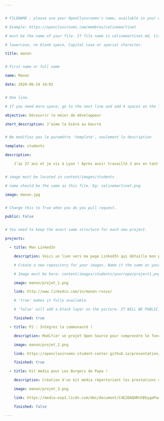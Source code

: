 ```yaml
---


# FILENAME : please use your OpenClassrooms's name, available in your url.

# Example: https://openclassrooms.com/membres/celinemartinet

# must be the name of your file. If file name is celinemartinet.md, title is celinemartinet.

# lowercase, no blank space, Capital case or special character.

title: manon


# First name or full name

name: Manon

date: 2020-06-24 14:01


# One line.

# If you need more space, go to the next line and add 4 spaces on the left, as in 'description'.

objective: Découvrir le méier de développeur 

short_description: J’aime la bière au beurre  


# Ne modifiez pas le paramètre 'template', seulement la description

template: students

description:

    J’ai 27 ans et je vis à Lyon ! Après avoir travaillé 3 ans en tant que responsable communication digitale en entreprise, je souhaite aujourd’hui approfondir mes connaissances dans le digital et me former au métier de développeur iOS ! Je me suis inscrite avec à la formation avec Ianis qui travaillait avec moi ! On a eu l’occasion de travailler à de nombreuses reprises avec des développeurs ce qui nous a donné envie d’en apprendre davantage et de nous former à ce métier ! #teamflambadou


# image must be located in content/images/students

# name should be the same as this file. Eg: celinemartinet.png

image: manon.jpg


# Change this to True when you do you pull request.

public: False


# You need to keep the exact same structure for each new project.

projects:

  - title: Mon LinkedIn

    description: Voici un lien vers ma page LinkedIn qui détaille mon parcours pro et scolaire.

    # Create a new repository for your images. Name it the same as your nickname and profile picture.

    # Image must be here: content/images/students/yourrepo/project1.png

    image: manon/projet_1.png

    link: http://www.linkedin.com/in/manon-russo/

    # 'true' makes it fully available.

    # 'false' will add a black layer on the picture. IT WILL BE PUBLIC!

    finished: true

  - title: P2 : Intégrez la communauté !

    description: Modifier un projet Open Source pour comprendre le fonctionnement de Git, de Github et des pull requests. 

    image: manon/projet_2.png

    link: https://openclassrooms-student-center.github.io/presentation/students/manon.html

    finished: true

  - title: Kit média pour Les Burgers de Papa !

    description: Création d'un kit média répertoriant les prestations de partenariat à destinations de nos prospects et partenaires.

    image: manon/projet_3.png

    link: https://media-exp1.licdn.com/dms/document/C4E2DAQHRnSB5ygePuw/profile-treasury-document-pdf-analyzed/0?e=1593090000&v=beta&t=S08dmauQ0HhrJEj40O-wlvZ7OiNVvfuaCNaql5z-iXk

    finished: false

---
```

